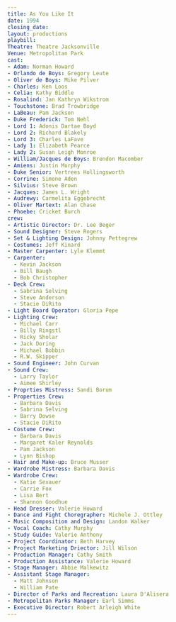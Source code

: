 ```yaml
---
title: As You Like It
date: 1994
closing_date:
layout: productions
playbill:
Theatre: Theatre Jacksonville
Venue: Metropolitan Park
cast:
- Adam: Norman Howard
- Orlando de Boys: Gregory Leute
- Oliver de Boys: Mike Pilver
- Charles: Ken Loos
- Celia: Kathy Biddle
- Rosalind: Jan Kathryn Wikstrom
- Touchstone: Brad Trowbridge
- LaBeau: Pam Jackson
- Duke Frederick: Tom Nehl
- Lord 1: Adonis Dartae Boyd
- Lord 2: Richard Blakely
- Lord 3: Charles LaFave
- Lady 1: Elizabeth Pearce
- Lady 2: Susan Leigh Monroe
- William/Jacques de Boys: Brendon Macomber
- Amiens: Justin Murphy
- Duke Senior: Vertrees Hollingsworth
- Corrine: Simone Aden
- Silvius: Steve Brown
- Jacques: James L. Wright
- Audrewy: Carmelita Eggebrecht
- Oliver Martext: Alan Chase
- Phoebe: Cricket Burch
crew:
- Artistic Director: Dr. Lee Beger
- Sound Designer: Steve Rogers
- Set & Lighting Design: Johnny Pettegrew
- Costumes: Jeff Kinard
- Master Carpenter: Lyle Klemmt
- Carpenter:
  - Kevin Jackson
  - Bill Baugh
  - Bob Christopher
- Deck Crew:
  - Sabrina Selving
  - Steve Anderson
  - Stacie DiRito
- Light Board Operator: Gloria Pepe
- Lighting Crew:
  - Michael Carr
  - Billy Ringstl
  - Ricky Sholar
  - Jack Doring
  - Michael Bobbin
  - R.W. Skipper
- Sound Engineer: John Curvan
- Sound Crew:
  - Larry Taylor
  - Aimee Shirley
- Proprties Mistress: Sandi Borum
- Properties Crew:
  - Barbara Davis
  - Sabrina Selving
  - Barry Dowse
  - Stacie DiRito
- Costume Crew:
  - Barbara Davis
  - Margaret Kaler Reynolds
  - Pam Jackson
  - Lynn Bishop
- Hair and Make-up: Bruce Musser
- Wardrobe Mistress: Barbara Davis
- Wardrobe Crew:
  - Katie Sexauer
  - Carrie Fox
  - Lisa Bert
  - Shannon Goodhue
- Head Dresser: Valerie Howard
- Dance and Fight Choregrapher: Michele J. Ottley
- Music Composition and Design: Landon Walker
- Vocal Coach: Cathy Murphy
- Study Guide: Valerie Anthony
- Project Coordinator: Beth Harvey
- Project Marketing Driector: Jill Wilson
- Production Manager: Cathy Smith
- Production Assistance: Valerie Howard
- Stage Manager: Abbie Malkewitz
- Assistant Stage Manager:
  - Matt Johnson
  - William Pate
- Director of Parks and Recreation: Laura D'Alisera
- Metropolitan Parks Manager: Earl Simms
- Executive Director: Robert Arleigh White
---
```

